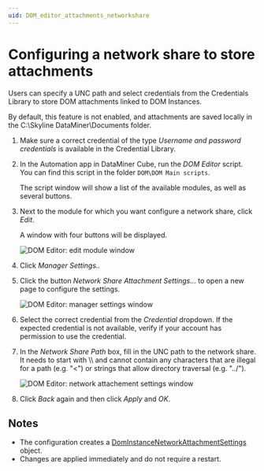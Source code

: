 ```yaml
---
uid: DOM_editor_attachments_networkshare
---
```


# Configuring a network share to store attachments

<!--RN43726-->

Users can specify a UNC path and select credentials from the Credentials Library to store DOM attachments linked to DOM Instances.

By default, this feature is not enabled, and attachments are saved locally in the C:\Skyline DataMiner\Documents folder.

1. Make sure a correct credential of the type *Username and password credentials* is available in the Credential Library.

1. In the Automation app in DataMiner Cube, run the *DOM Editor* script. You can find this script in the folder `DOM\DOM Main scripts`.

   The script window will show a list of the available modules, as well as several buttons.

1. Next to the module for which you want configure a network share, click *Edit*.

   A window with four buttons will be displayed.

   ![DOM Editor: edit module window](~/dataminer/images/DOM_Editor_edit_module.png)

1. Click *Manager Settings..*

1. Click the button *Network Share Attachment Settings…* to open a new page to configure the settings.

    ![DOM Editor: manager settings window](~/dataminer/images/DOM_Editor_managersettings.png)

1. Select the correct credential from the *Credential* dropdown. If the expected credential is not available, verify if your account has permission to use the credential. 

1. In the *Network Share Path* box, fill in the UNC path to the network share. It needs to start with \\\\ and cannot contain any characters that are illegal for a path (e.g. "<") or strings that allow directory traversal (e.g. "../").

    ![DOM Editor: network attachement settings window](~/dataminer/images/DOM_Editor_networkshare.png)

1. Click *Back* again and then click *Apply* and *OK*.

## Notes

- The configuration creates a [DomInstanceNetworkAttachmentSettings](xref:DOM_DomInstanceNetworkAttachmentSettings) object.
- Changes are applied immediately and do not require a restart.
